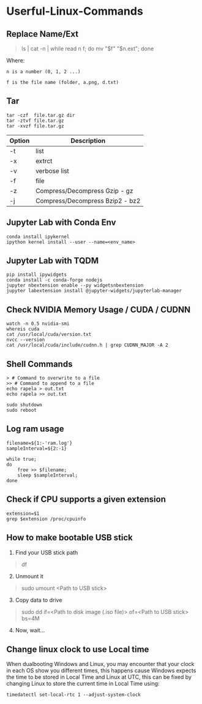 # Userful-Linux-Commands

## Replace Name/Ext

> ls | cat -n | while read n f; do mv "$f" "$n.ext"; done

Where:
    
    n is a number (0, 1, 2 ...)
  
    f is the file name (folder, a.png, d.txt)
  
## Tar
    tar -czf  file.tar.gz dir
    tar -ztvf file.tar.gz
    tar -xvzf file.tar.gz
    
| Option | Description                     |
|--------|---------------------------------|
| -t     | list                            |
| -x     | extrct                          |
| -v     | verbose list                    |
| -f     | file                            |
| -z     | Compress/Decompress Gzip - gz   |
| -j     | Compress/Decompress Bzip2 - bz2 |

## Jupyter Lab with Conda Env
    conda install ipykernel
    ipython kernel install --user --name=<env_name>

## Jupyter Lab with TQDM

    pip install ipywidgets 
    conda install -c conda-forge nodejs 
    jupyter nbextension enable --py widgetsnbextension
    jupyter labextension install @jupyter-widgets/jupyterlab-manager

## Check NVIDIA Memory Usage / CUDA / CUDNN

    watch -n 0.5 nvidia-smi
    whereis cuda
    cat /usr/local/cuda/version.txt
    nvcc --version
    cat /usr/local/cuda/include/cudnn.h | grep CUDNN_MAJOR -A 2

## Shell Commands

	> # Command to overwrite to a file
	>> # Command to append to a file
	echo rapela > out.txt
	echo rapela >> out.txt

	sudo shutdown
	sudo reboot
	
## Log ram usage
	filename=${1:-'ram.log'}
	sampleInterval=${2:-1}

	while true; 
	do
		free >> $filename;
		sleep $sampleInterval;
	done

## Check if CPU supports a given extension
	extension=$1
	grep $extension /proc/cpuinfo

## How to make bootable USB stick
1. Find your USB stick path
> df
2. Unmount it
> sudo umount \<Path to USB stick\>
3. Copy data to drive
> sudo dd if=\<Path to disk image (.iso file)\> of=\<Path to USB stick\> bs=4M
4. Now, wait...

## Change linux clock to use Local time
When dualbooting Windows and Linux, you may encounter that your clock in each OS show you different times, this happens cause Windows expects the time to be stored in Local Time and Linux at UTC, this can be fixed by changing Linux to store the current time in Local Time using:

	timedatectl set-local-rtc 1 --adjust-system-clock